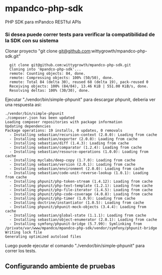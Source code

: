 # mpandco-php-sdk
PHP SDK para mPandco RESTful APIs

### Si desea puede correr tests para verificar la compatibilidad de la SDK con su sistema

Clonar proyecto "git clone git@github.com:wittygrowth/mpandco-php-sdk.git"


      git clone git@github.com:wittygrowth/mpandco-php-sdk.git
      Cloning into 'mpandco-php-sdk'...
      remote: Counting objects: 84, done.
      remote: Compressing objects: 100% (50/50), done.
      remote: Total 84 (delta 30), reused 68 (delta 19), pack-reused 0
      Receiving objects: 100% (84/84), 13.46 KiB | 551.00 KiB/s, done.
      Resolving deltas: 100% (30/30), done.

Ejecutar "./vendor/bin/simple-phpunit" para descargar phpunit, deberia ver una respuesta asi:


    ./vendor/bin/simple-phpunit
    ./composer.json has been updated
    Loading composer repositories with package information
    Updating dependencies
    Package operations: 19 installs, 0 updates, 0 removals
      - Installing sebastian/recursion-context (2.0.0): Loading from cache
      - Installing sebastian/exporter (2.0.0): Loading from cache
      - Installing sebastian/diff (1.4.3): Loading from cache
      - Installing sebastian/comparator (1.2.4): Loading from cache
      - Installing sebastian/resource-operations (1.0.0): Loading from cache
      - Installing myclabs/deep-copy (1.7.0): Loading from cache
      - Installing sebastian/version (2.0.1): Loading from cache
      - Installing sebastian/environment (2.0.0): Loading from cache
      - Installing sebastian/code-unit-reverse-lookup (1.0.1): Loading from cache
      - Installing phpunit/php-token-stream (1.4.12): Loading from cache
      - Installing phpunit/php-text-template (1.2.1): Loading from cache
      - Installing phpunit/php-file-iterator (1.4.5): Loading from cache
      - Installing phpunit/php-code-coverage (4.0.8): Loading from cache
      - Installing phpunit/php-timer (1.0.9): Loading from cache
      - Installing doctrine/instantiator (1.0.5): Loading from cache
      - Installing phpunit/phpunit-mock-objects (3.4.4): Loading from cache
      - Installing sebastian/global-state (1.1.1): Loading from cache
      - Installing sebastian/object-enumerator (2.0.1): Loading from cache
      - Installing symfony/phpunit-bridge (5.7.99): Symlinking from /private/var/www/mpandco/mpandco-php-sdk/vendor/symfony/phpunit-bridge
    Writing lock file
    Generating optimized autoload files

Luego puede ejecutar el comando "./vendor/bin/simple-phpunit" para correr los tests.

## Configurando ambiente de pruebas
